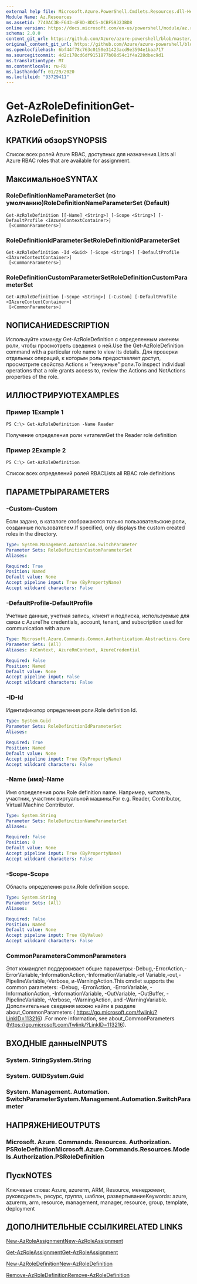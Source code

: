 ```yaml
---
external help file: Microsoft.Azure.PowerShell.Cmdlets.Resources.dll-Help.xml
Module Name: Az.Resources
ms.assetid: 7740AC3B-F643-4F8D-8DC5-ACBF59323BD8
online version: https://docs.microsoft.com/en-us/powershell/module/az.resources/get-azroledefinition
schema: 2.0.0
content_git_url: https://github.com/Azure/azure-powershell/blob/master/src/Resources/Resources/help/Get-AzRoleDefinition.md
original_content_git_url: https://github.com/Azure/azure-powershell/blob/master/src/Resources/Resources/help/Get-AzRoleDefinition.md
ms.openlocfilehash: 6bf44f78c763c0150e31423acd9e3594e1baa717
ms.sourcegitcommit: 4d2c178cd6df9151877b08d54c1f4a228dbec9d1
ms.translationtype: MT
ms.contentlocale: ru-RU
ms.lasthandoff: 01/29/2020
ms.locfileid: "93729411"
---
```

# <span data-ttu-id="0ba3f-101">Get-AzRoleDefinition</span><span class="sxs-lookup"><span data-stu-id="0ba3f-101">Get-AzRoleDefinition</span></span>

## <span data-ttu-id="0ba3f-102">КРАТКИй обзор</span><span class="sxs-lookup"><span data-stu-id="0ba3f-102">SYNOPSIS</span></span>
<span data-ttu-id="0ba3f-103">Список всех ролей Azure RBAC, доступных для назначения.</span><span class="sxs-lookup"><span data-stu-id="0ba3f-103">Lists all Azure RBAC roles that are available for assignment.</span></span>

## <span data-ttu-id="0ba3f-104">Максимальное</span><span class="sxs-lookup"><span data-stu-id="0ba3f-104">SYNTAX</span></span>

### <span data-ttu-id="0ba3f-105">RoleDefinitionNameParameterSet (по умолчанию)</span><span class="sxs-lookup"><span data-stu-id="0ba3f-105">RoleDefinitionNameParameterSet (Default)</span></span>
```
Get-AzRoleDefinition [[-Name] <String>] [-Scope <String>] [-DefaultProfile <IAzureContextContainer>]
 [<CommonParameters>]
```

### <span data-ttu-id="0ba3f-106">RoleDefinitionIdParameterSet</span><span class="sxs-lookup"><span data-stu-id="0ba3f-106">RoleDefinitionIdParameterSet</span></span>
```
Get-AzRoleDefinition -Id <Guid> [-Scope <String>] [-DefaultProfile <IAzureContextContainer>]
 [<CommonParameters>]
```

### <span data-ttu-id="0ba3f-107">RoleDefinitionCustomParameterSet</span><span class="sxs-lookup"><span data-stu-id="0ba3f-107">RoleDefinitionCustomParameterSet</span></span>
```
Get-AzRoleDefinition [-Scope <String>] [-Custom] [-DefaultProfile <IAzureContextContainer>]
 [<CommonParameters>]
```

## <span data-ttu-id="0ba3f-108">NОПИСАНИЕ</span><span class="sxs-lookup"><span data-stu-id="0ba3f-108">DESCRIPTION</span></span>
<span data-ttu-id="0ba3f-109">Используйте команду Get-AzRoleDefinition с определенным именем роли, чтобы просмотреть сведения о ней.</span><span class="sxs-lookup"><span data-stu-id="0ba3f-109">Use the Get-AzRoleDefinition command with a particular role name to view its details.</span></span>
<span data-ttu-id="0ba3f-110">Для проверки отдельных операций, к которым роль предоставляет доступ, просмотрите свойства Actions и "ненужные" роли.</span><span class="sxs-lookup"><span data-stu-id="0ba3f-110">To inspect individual operations that a role grants access to, review the Actions and NotActions properties of the role.</span></span>

## <span data-ttu-id="0ba3f-111">ИЛЛЮСТРИРУЮТ</span><span class="sxs-lookup"><span data-stu-id="0ba3f-111">EXAMPLES</span></span>

### <span data-ttu-id="0ba3f-112">Пример 1</span><span class="sxs-lookup"><span data-stu-id="0ba3f-112">Example 1</span></span>
```
PS C:\> Get-AzRoleDefinition -Name Reader
```

<span data-ttu-id="0ba3f-113">Получение определения роли читателя</span><span class="sxs-lookup"><span data-stu-id="0ba3f-113">Get the Reader role definition</span></span>

### <span data-ttu-id="0ba3f-114">Пример 2</span><span class="sxs-lookup"><span data-stu-id="0ba3f-114">Example 2</span></span>
```
PS C:\> Get-AzRoleDefinition
```

<span data-ttu-id="0ba3f-115">Список всех определений ролей RBAC</span><span class="sxs-lookup"><span data-stu-id="0ba3f-115">Lists all RBAC role definitions</span></span>

## <span data-ttu-id="0ba3f-116">ПАРАМЕТРЫ</span><span class="sxs-lookup"><span data-stu-id="0ba3f-116">PARAMETERS</span></span>

### <span data-ttu-id="0ba3f-117">-Custom</span><span class="sxs-lookup"><span data-stu-id="0ba3f-117">-Custom</span></span>
<span data-ttu-id="0ba3f-118">Если задано, в каталоге отображаются только пользовательские роли, созданные пользователем.</span><span class="sxs-lookup"><span data-stu-id="0ba3f-118">If specified, only displays the custom created roles in the directory.</span></span>

```yaml
Type: System.Management.Automation.SwitchParameter
Parameter Sets: RoleDefinitionCustomParameterSet
Aliases:

Required: True
Position: Named
Default value: None
Accept pipeline input: True (ByPropertyName)
Accept wildcard characters: False
```

### <span data-ttu-id="0ba3f-119">-DefaultProfile</span><span class="sxs-lookup"><span data-stu-id="0ba3f-119">-DefaultProfile</span></span>
<span data-ttu-id="0ba3f-120">Учетные данные, учетная запись, клиент и подписка, используемые для связи с Azure</span><span class="sxs-lookup"><span data-stu-id="0ba3f-120">The credentials, account, tenant, and subscription used for communication with azure</span></span>

```yaml
Type: Microsoft.Azure.Commands.Common.Authentication.Abstractions.Core.IAzureContextContainer
Parameter Sets: (All)
Aliases: AzContext, AzureRmContext, AzureCredential

Required: False
Position: Named
Default value: None
Accept pipeline input: False
Accept wildcard characters: False
```

### <span data-ttu-id="0ba3f-121">-ID</span><span class="sxs-lookup"><span data-stu-id="0ba3f-121">-Id</span></span>
<span data-ttu-id="0ba3f-122">Идентификатор определения роли.</span><span class="sxs-lookup"><span data-stu-id="0ba3f-122">Role definition Id.</span></span>

```yaml
Type: System.Guid
Parameter Sets: RoleDefinitionIdParameterSet
Aliases:

Required: True
Position: Named
Default value: None
Accept pipeline input: True (ByPropertyName)
Accept wildcard characters: False
```

### <span data-ttu-id="0ba3f-123">-Name (имя)</span><span class="sxs-lookup"><span data-stu-id="0ba3f-123">-Name</span></span>
<span data-ttu-id="0ba3f-124">Имя определения роли.</span><span class="sxs-lookup"><span data-stu-id="0ba3f-124">Role definition name.</span></span>
<span data-ttu-id="0ba3f-125">Например, читатель, участник, участник виртуальной машины.</span><span class="sxs-lookup"><span data-stu-id="0ba3f-125">For e.g. Reader, Contributor, Virtual Machine Contributor.</span></span>

```yaml
Type: System.String
Parameter Sets: RoleDefinitionNameParameterSet
Aliases:

Required: False
Position: 0
Default value: None
Accept pipeline input: True (ByPropertyName)
Accept wildcard characters: False
```

### <span data-ttu-id="0ba3f-126">-Scope</span><span class="sxs-lookup"><span data-stu-id="0ba3f-126">-Scope</span></span>
<span data-ttu-id="0ba3f-127">Область определения роли.</span><span class="sxs-lookup"><span data-stu-id="0ba3f-127">Role definition scope.</span></span>

```yaml
Type: System.String
Parameter Sets: (All)
Aliases:

Required: False
Position: Named
Default value: None
Accept pipeline input: True (ByValue)
Accept wildcard characters: False
```

### <span data-ttu-id="0ba3f-128">CommonParameters</span><span class="sxs-lookup"><span data-stu-id="0ba3f-128">CommonParameters</span></span>
<span data-ttu-id="0ba3f-129">Этот командлет поддерживает общие параметры:-Debug,-ErrorAction,-ErrorVariable,-InformationAction,-InformationVariable,-of Variable,-out,-PipelineVariable,-Verbose, и-WarningAction.</span><span class="sxs-lookup"><span data-stu-id="0ba3f-129">This cmdlet supports the common parameters: -Debug, -ErrorAction, -ErrorVariable, -InformationAction, -InformationVariable, -OutVariable, -OutBuffer, -PipelineVariable, -Verbose, -WarningAction, and -WarningVariable.</span></span> <span data-ttu-id="0ba3f-130">Дополнительные сведения можно найти в разделе about_CommonParameters ( https://go.microsoft.com/fwlink/?LinkID=113216) .</span><span class="sxs-lookup"><span data-stu-id="0ba3f-130">For more information, see about_CommonParameters (https://go.microsoft.com/fwlink/?LinkID=113216).</span></span>

## <span data-ttu-id="0ba3f-131">ВХОДНЫЕ данные</span><span class="sxs-lookup"><span data-stu-id="0ba3f-131">INPUTS</span></span>

### <span data-ttu-id="0ba3f-132">System. String</span><span class="sxs-lookup"><span data-stu-id="0ba3f-132">System.String</span></span>

### <span data-ttu-id="0ba3f-133">System. GUID</span><span class="sxs-lookup"><span data-stu-id="0ba3f-133">System.Guid</span></span>

### <span data-ttu-id="0ba3f-134">System. Management. Automation. SwitchParameter</span><span class="sxs-lookup"><span data-stu-id="0ba3f-134">System.Management.Automation.SwitchParameter</span></span>

## <span data-ttu-id="0ba3f-135">НАПРЯЖЕНИЕ</span><span class="sxs-lookup"><span data-stu-id="0ba3f-135">OUTPUTS</span></span>

### <span data-ttu-id="0ba3f-136">Microsoft. Azure. Commands. Resources. Authorization. PSRoleDefinition</span><span class="sxs-lookup"><span data-stu-id="0ba3f-136">Microsoft.Azure.Commands.Resources.Models.Authorization.PSRoleDefinition</span></span>

## <span data-ttu-id="0ba3f-137">Пуск</span><span class="sxs-lookup"><span data-stu-id="0ba3f-137">NOTES</span></span>
<span data-ttu-id="0ba3f-138">Ключевые слова: Azure, azurerm, ARM, Resource, менеджмент, руководитель, ресурс, группа, шаблон, развертывание</span><span class="sxs-lookup"><span data-stu-id="0ba3f-138">Keywords: azure, azurerm, arm, resource, management, manager, resource, group, template, deployment</span></span>

## <span data-ttu-id="0ba3f-139">ДОПОЛНИТЕЛЬНЫЕ ССЫЛКИ</span><span class="sxs-lookup"><span data-stu-id="0ba3f-139">RELATED LINKS</span></span>

[<span data-ttu-id="0ba3f-140">New-AzRoleAssignment</span><span class="sxs-lookup"><span data-stu-id="0ba3f-140">New-AzRoleAssignment</span></span>](./New-AzRoleAssignment.md)

[<span data-ttu-id="0ba3f-141">Get-AzRoleAssignment</span><span class="sxs-lookup"><span data-stu-id="0ba3f-141">Get-AzRoleAssignment</span></span>](./Get-AzRoleAssignment.md)

[<span data-ttu-id="0ba3f-142">New-AzRoleDefinition</span><span class="sxs-lookup"><span data-stu-id="0ba3f-142">New-AzRoleDefinition</span></span>](./New-AzRoleDefinition.md)

[<span data-ttu-id="0ba3f-143">Remove-AzRoleDefinition</span><span class="sxs-lookup"><span data-stu-id="0ba3f-143">Remove-AzRoleDefinition</span></span>](./Remove-AzRoleDefinition.md)

